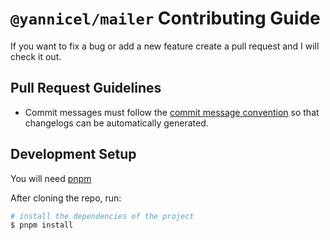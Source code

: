 # `@yannicel/mailer` Contributing Guide

If you want to fix a bug or add a new feature create a pull request and I will check it out.

## Pull Request Guidelines

- Commit messages must follow the [commit message convention](https://www.conventionalcommits.org/en/v1.0.0/) so that changelogs can be automatically generated.

## Development Setup

You will need [pnpm](https://pnpm.io)

After cloning the repo, run:

```sh
# install the dependencies of the project
$ pnpm install
```
